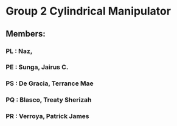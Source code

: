 # Group 2 Cylindrical Manipulator

## Members:

### PL : Naz, 
### PE : Sunga, Jairus C.
### PS : De Gracia, Terrance Mae
### PQ : Blasco, Treaty Sherizah
### PR : Verroya, Patrick James
